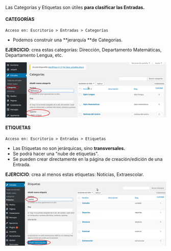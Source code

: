 Las Categorías y Etiquetas son útiles **para clasificar las Entradas.**

#### CATEGORÍAS

```
Acceso en: Escritorio > Entradas > Categorías
```

* Podemos construir una **jerarquía **de Categorías.

**EJERCICIO**: crea estas categorías: Dirección, Departamento Matemáticas, Departamento Lengua, etc.

![](/assets/categorias.png)

#### ETIQUETAS

```
Acceso en: Escritorio > Entradas > Etiquetas
```

* Las Etiquetas no son jerárquicas, sino **transversales.**
* Se podrá hacer una "nube de etiquetas".
* Se pueden crear directamente en la página de creación/edición de una Entrada.

**EJERCICIO**: crea al menos estas etiquetas: Noticias, Extraescolar.

![](/assets/etiquetas.png)

